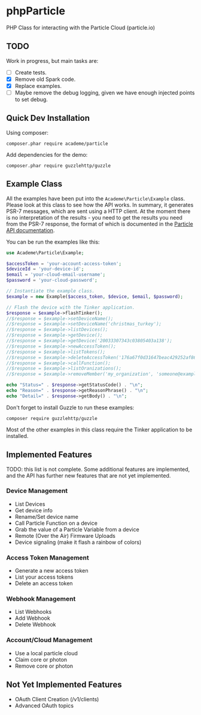phpParticle
========

PHP Class for interacting with the Particle Cloud (particle.io)

## TODO

Work in progress, but main tasks are:

* [ ] Create tests.
* [x] Remove old Spark code.
* [x] Replace examples.
* [ ] Maybe remove the debug logging, given we have enough injected points to set debug.

## Quick Dev Installation

Using composer:

    composer.phar require academe/particle

Add dependencies for the demo:

    composer.phar require guzzlehttp/guzzle

## Example Class

All the examples have been put into the `Academe\Particle\Example` class.
Please look at this class to see how the API works.
In summary, it generates PSR-7 messages, which are sent using a HTTP client.
At the moment there is no interpretation of the results - you need to get the
results you need from the PSR-7 response, the format of which is documented
in the [Particle API documentation](https://docs.particle.io/reference/api/).

You can be run the examples like this:

~~~php
use Academe\Particle\Example;

$accessToken = 'your-account-access-token';
$deviceId = 'your-device-id';
$email = 'your-cloud-email-username';
$password = 'your-cloud-password';

// Instantiate the example class.
$example = new Example($access_token, $device, $email, $password);

// Flash the device with the Tinker application.
$response = $example->flashTinker();
//$response = $example->setDeviceName();
//$response = $example->setDeviceName('christmas_turkey');
//$response = $example->listDevices();
//$response = $example->getDevice();
//$response = $example->getDevice('20033307343c03805403a138');
//$response = $example->newAccessToken();
//$response = $example->listTokens();
//$response = $example->deleteAccessToken('176a67f0d31647beac429252af8663a5040a945c');
//$response = $example->callFunction();
//$response = $example->listOranizations();
//$response = $example->removeMember('my_organization', 'someone@example.com');

echo "Status=" . $response->getStatusCode() . "\n";
echo "Reason=" . $response->getReasonPhrase() . "\n";
echo "Detail=" . $response->getBody() . "\n";
~~~

Don't forget to install Guzzle to run these examples:

    composer require guzzlehttp/guzzle

Most of the other examples in this class require the Tinker application to be installed.

## Implemented Features

TODO: this list is not complete. Some additional features are implemented, and the
API has further new features that are not yet implemented.

### Device Management
- List Devices
- Get device info 
- Rename/Set device name
- Call Particle Function on a device
- Grab the value of a Particle Variable from a device
- Remote (Over the Air) Firmware Uploads
- Device signaling (make it flash a rainbow of colors)

### Access Token Management
- Generate a new access token
- List your access tokens
- Delete an access token

### Webhook Management

- List Webhooks
- Add Webhook
- Delete Webhook

### Account/Cloud Management
- Use a local particle cloud
- Claim core or photon
- Remove core or photon

## Not Yet Implemented Features
- OAuth Client Creation (/v1/clients)
- Advanced OAuth topics
